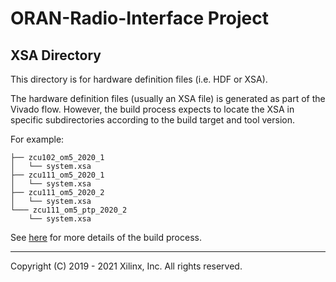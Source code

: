 # ORAN-Radio-Interface Project

## XSA Directory

This directory is for hardware definition files (i.e. HDF or XSA).

The hardware definition files (usually an XSA file) is generated as part of the Vivado flow. However, the build process expects to locate the XSA in specific subdirectories according to the build target and tool version.

For example:
~~~
├── zcu102_om5_2020_1
│   └── system.xsa
├── zcu111_om5_2020_1
│   └── system.xsa
├── zcu111_om5_2020_2
│   └── system.xsa
└─── zcu111_om5_ptp_2020_2
    └── system.xsa
~~~

See [here](../scripts/README.md) for more details of the build process.

---

Copyright (C) 2019 - 2021  Xilinx, Inc.  All rights reserved.
